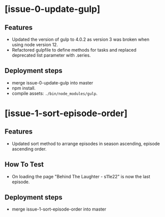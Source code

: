 # [issue-0-update-gulp]

## Features
- Updated the version of gulp to 4.0.2 as version 3 was broken when using node version 12.
- Refactored gulpfile to define methods for tasks and replaced deprecated list parameter with .series.
## Deployment steps
- merge issue-0-update-gulp into master
- npm install.
- compile assets: `./bin/node_modules/gulp`.

# [issue-1-sort-episode-order]

## Features
- Updated sort method to arrange episodes in season ascending, episode ascending order.
## How To Test
- On loading the page "Behind The Laughter - s11e22" is now the last episode. 
## Deployment steps
- merge issue-1-sort-episode-order into master 
